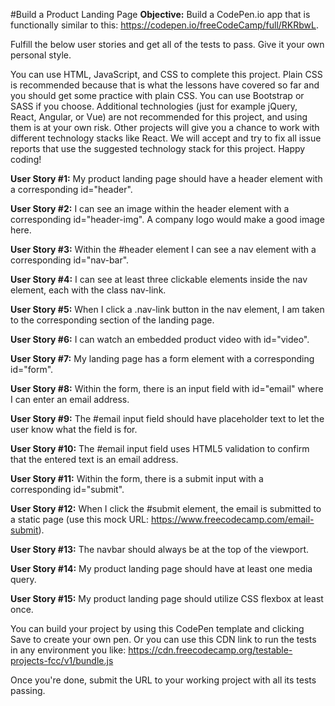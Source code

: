 #Build a Product Landing Page
**Objective:** Build a CodePen.io app that is functionally similar to this: https://codepen.io/freeCodeCamp/full/RKRbwL.

Fulfill the below user stories and get all of the tests to pass. Give it your own personal style.

You can use HTML, JavaScript, and CSS to complete this project. Plain CSS is recommended because that is what the lessons have covered so far and you should get some practice with plain CSS. You can use Bootstrap or SASS if you choose. Additional technologies (just for example jQuery, React, Angular, or Vue) are not recommended for this project, and using them is at your own risk. Other projects will give you a chance to work with different technology stacks like React. We will accept and try to fix all issue reports that use the suggested technology stack for this project. Happy coding!

**User Story #1:** My product landing page should have a header element with a corresponding id="header".

**User Story #2:** I can see an image within the header element with a corresponding id="header-img". A company logo would make a good image here.

**User Story #3:** Within the #header element I can see a nav element with a corresponding id="nav-bar".

**User Story #4:** I can see at least three clickable elements inside the nav element, each with the class nav-link.

**User Story #5:** When I click a .nav-link button in the nav element, I am taken to the corresponding section of the landing page.

**User Story #6:** I can watch an embedded product video with id="video".

**User Story #7:** My landing page has a form element with a corresponding id="form".

**User Story #8:** Within the form, there is an input field with id="email" where I can enter an email address.

**User Story #9:** The #email input field should have placeholder text to let the user know what the field is for.

**User Story #10:** The #email input field uses HTML5 validation to confirm that the entered text is an email address.

**User Story #11:** Within the form, there is a submit input with a corresponding id="submit".

**User Story #12:** When I click the #submit element, the email is submitted to a static page (use this mock URL: https://www.freecodecamp.com/email-submit).

**User Story #13:** The navbar should always be at the top of the viewport.

**User Story #14:** My product landing page should have at least one media query.

**User Story #15:** My product landing page should utilize CSS flexbox at least once.

You can build your project by using this CodePen template and clicking Save to create your own pen. Or you can use this CDN link to run the tests in any environment you like: https://cdn.freecodecamp.org/testable-projects-fcc/v1/bundle.js

Once you're done, submit the URL to your working project with all its tests passing.
